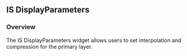 ## IS DisplayParameters ##
### Overview ###
The IS DisplayParameters widget allows users to set interpolation and compression for the primary layer.
